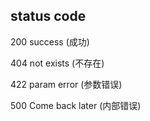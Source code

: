## status code 

200 success (成功)

404 not exists (不存在)

422 param error (参数错误)

500 Come back later (内部错误)


